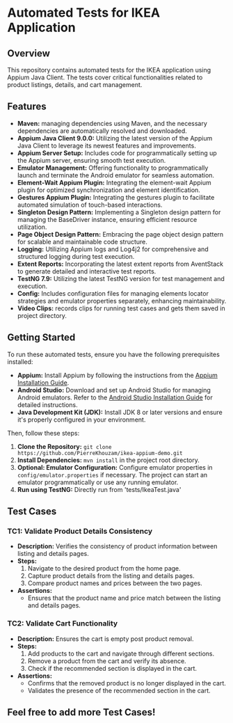 # Automated Tests for IKEA Application

## Overview

This repository contains automated tests for the IKEA application using Appium Java Client. The tests cover critical functionalities related to product listings, details, and cart management.

## Features

- **Maven:** managing dependencies using Maven, and the necessary dependencies are automatically resolved and downloaded.
- **Appium Java Client 9.0.0:** Utilizing the latest version of the Appium Java Client to leverage its newest features and improvements.
- **Appium Server Setup:** Includes code for programmatically setting up the Appium server, ensuring smooth test execution.
- **Emulator Management:** Offering functionality to programmatically launch and terminate the Android emulator for seamless automation.
- **Element-Wait Appium Plugin:** Integrating the element-wait Appium plugin for optimized synchronization and element identification.
- **Gestures Appium Plugin:** Integrating the gestures plugin to facilitate automated simulation of touch-based interactions.
- **Singleton Design Pattern:** Implementing a Singleton design pattern for managing the BaseDriver instance, ensuring efficient resource utilization.
- **Page Object Design Pattern:** Embracing the page object design pattern for scalable and maintainable code structure.
- **Logging:** Utilizing Appium logs and Log4j2 for comprehensive and structured logging during test execution.
- **Extent Reports:** Incorporating the latest extent reports from AventStack to generate detailed and interactive test reports.
- **TestNG 7.9:** Utilizing the latest TestNG version for test management and execution.
- **Config:** Includes configuration files for managing elements locator strategies and emulator properties separately, enhancing maintainability.
- **Video Clips:** records clips for running test cases and gets them saved in project directory.

## Getting Started

To run these automated tests, ensure you have the following prerequisites installed:

- **Appium:** Install Appium by following the instructions from the [Appium Installation Guide](https://appium.io/docs/en/about-appium/getting-started/).
- **Android Studio:** Download and set up Android Studio for managing Android emulators. Refer to the [Android Studio Installation Guide](https://developer.android.com/studio/install) for detailed instructions.
- **Java Development Kit (JDK):** Install JDK 8 or later versions and ensure it's properly configured in your environment.

Then, follow these steps:

1. **Clone the Repository:** `git clone https://github.com/PierreKhouzam/ikea-appium-demo.git`
2. **Install Dependencies:** `mvn install` in the project root directory.
3. **Optional: Emulator Configuration:** Configure emulator properties in `config/emulator.properties` if necessary. The project can start an emulator programmatically or use any running emulator.
4. **Run using TestNG:** Directly run from 'tests/IkeaTest.java'

## Test Cases

### TC1: Validate Product Details Consistency

- **Description:** Verifies the consistency of product information between listing and details pages.
- **Steps:**
    1. Navigate to the desired product from the home page.
    2. Capture product details from the listing and details pages.
    3. Compare product names and prices between the two pages.
- **Assertions:**
    - Ensures that the product name and price match between the listing and details pages.


### TC2: Validate Cart Functionality

- **Description:** Ensures the cart is empty post product removal.
- **Steps:**
    1. Add products to the cart and navigate through different sections.
    2. Remove a product from the cart and verify its absence.
    3. Check if the recommended section is displayed in the cart.
- **Assertions:**
    - Confirms that the removed product is no longer displayed in the cart.
    - Validates the presence of the recommended section in the cart.


## Feel free to add more Test Cases!
